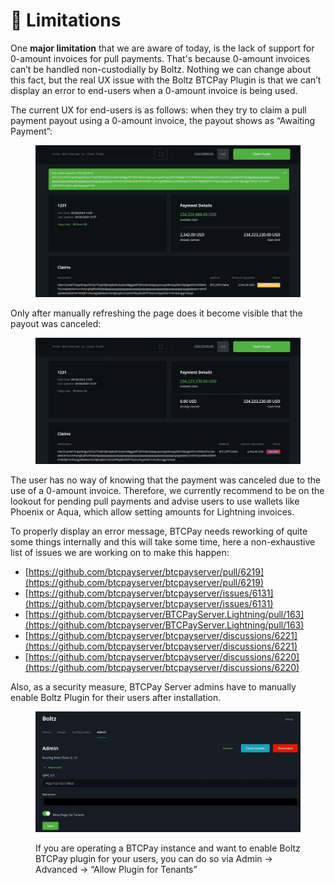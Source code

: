 # 🚧 Limitations

One **major limitation** that we are aware of today, is the lack of support for 0-amount invoices for pull payments. That's because 0-amount invoices can’t be handled non-custodially by Boltz. Nothing we can change about this fact, but the real UX issue with the Boltz BTCPay Plugin is that we can’t display an error to end-users when a 0-amount invoice is being used.

The current UX for end-users is as follows: when they try to claim a pull payment payout using a 0-amount invoice, the payout shows as “Awaiting Payment”:

<figure><img src="./assets/awaiting_payment.png" alt=""><figcaption></figcaption></figure>

Only after manually refreshing the page does it become visible that the payout was canceled:

<figure><img src="./assets/cancelled_payment.png" alt=""><figcaption></figcaption></figure>

The user has no way of knowing that the payment was canceled due to the use of a 0-amount invoice. Therefore, we currently recommend to be on the lookout for pending pull payments and advise users to use wallets like Phoenix or Aqua, which allow setting amounts for Lightning invoices.

To properly display an error message, BTCPay needs reworking of quite some things internally and this will take some time, here a non-exhaustive list of issues we are working on to make this happen:

* [https://github.com/btcpayserver/btcpayserver/pull/6219](https://github.com/btcpayserver/btcpayserver/pull/6219)
* [https://github.com/btcpayserver/btcpayserver/issues/6131](https://github.com/btcpayserver/btcpayserver/issues/6131)
* [https://github.com/btcpayserver/BTCPayServer.Lightning/pull/163](https://github.com/btcpayserver/BTCPayServer.Lightning/pull/163)
* [https://github.com/btcpayserver/btcpayserver/discussions/6221](https://github.com/btcpayserver/btcpayserver/discussions/6221)
* [https://github.com/btcpayserver/btcpayserver/discussions/6220](https://github.com/btcpayserver/btcpayserver/discussions/6220)

Also, as a security measure, BTCPay Server admins have to manually enable Boltz Plugin for their users after installation.

<figure><img src="./assets/admin_boltz_enabled.png" alt=""><figcaption><p>If you are operating a BTCPay instance and want to enable Boltz BTCPay plugin for your users, you can do so via Admin → Advanced → “Allow Plugin for Tenants”</p></figcaption></figure>
